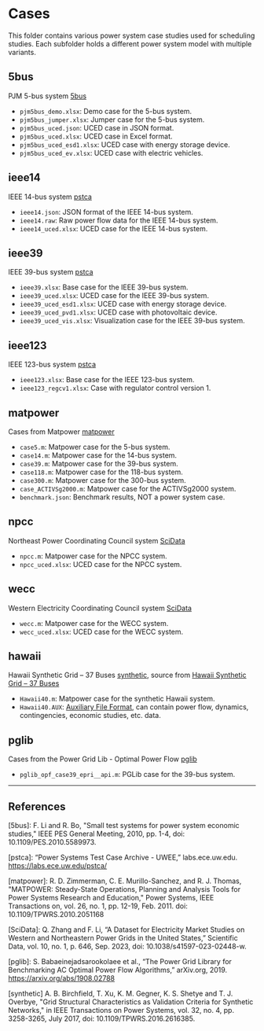 # Cases

This folder contains various power system case studies used for scheduling studies. Each subfolder holds a different power system model with multiple variants.

## 5bus

PJM 5-bus system [5bus](#references)

- `pjm5bus_demo.xlsx`: Demo case for the 5-bus system.
- `pjm5bus_jumper.xlsx`: Jumper case for the 5-bus system.
- `pjm5bus_uced.json`: UCED case in JSON format.
- `pjm5bus_uced.xlsx`: UCED case in Excel format.
- `pjm5bus_uced_esd1.xlsx`: UCED case with energy storage device.
- `pjm5bus_uced_ev.xlsx`: UCED case with electric vehicles.

## ieee14

IEEE 14-bus system [pstca](#references)

- `ieee14.json`: JSON format of the IEEE 14-bus system.
- `ieee14.raw`: Raw power flow data for the IEEE 14-bus system.
- `ieee14_uced.xlsx`: UCED case for the IEEE 14-bus system.

## ieee39

IEEE 39-bus system [pstca](#references)

- `ieee39.xlsx`: Base case for the IEEE 39-bus system.
- `ieee39_uced.xlsx`: UCED case for the IEEE 39-bus system.
- `ieee39_uced_esd1.xlsx`: UCED case with energy storage device.
- `ieee39_uced_pvd1.xlsx`: UCED case with photovoltaic device.
- `ieee39_uced_vis.xlsx`: Visualization case for the IEEE 39-bus system.

## ieee123

IEEE 123-bus system [pstca](#references)

- `ieee123.xlsx`: Base case for the IEEE 123-bus system.
- `ieee123_regcv1.xlsx`: Case with regulator control version 1.

## matpower

Cases from Matpower [matpower](#references)

- `case5.m`: Matpower case for the 5-bus system.
- `case14.m`: Matpower case for the 14-bus system.
- `case39.m`: Matpower case for the 39-bus system.
- `case118.m`: Matpower case for the 118-bus system.
- `case300.m`: Matpower case for the 300-bus system.
- `case_ACTIVSg2000.m`: Matpower case for the ACTIVSg2000 system.
- `benchmark.json`: Benchmark results, NOT a power system case.

## npcc

Northeast Power Coordinating Council system [SciData](#references)

- `npcc.m`: Matpower case for the NPCC system.
- `npcc_uced.xlsx`: UCED case for the NPCC system.

## wecc

Western Electricity Coordinating Council system [SciData](#references)

- `wecc.m`: Matpower case for the WECC system.
- `wecc_uced.xlsx`: UCED case for the WECC system.

## hawaii

Hawaii Synthetic Grid – 37 Buses [synthetic](#references), source from [Hawaii Synthetic Grid – 37 Buses](https://electricgrids.engr.tamu.edu/hawaii40/)

- `Hawaii40.m`: Matpower case for the synthetic Hawaii system.
- `Hawaii40.AUX`: [Auxiliary File Format](https://www.powerworld.com/knowledge-base/auxiliary-file-format-10), can contain power flow, dynamics, contingencies, economic studies, etc. data.

## pglib

Cases from the Power Grid Lib - Optimal Power Flow [pglib](#references)

- `pglib_opf_case39_epri__api.m`: PGLib case for the 39-bus system.

---

## References

[5bus]: F. Li and R. Bo, "Small test systems for power system economic studies," IEEE PES General Meeting, 2010, pp. 1-4, doi: 10.1109/PES.2010.5589973.

[pstca]: “Power Systems Test Case Archive - UWEE,” labs.ece.uw.edu. https://labs.ece.uw.edu/pstca/

[matpower]: R. D. Zimmerman, C. E. Murillo-Sanchez, and R. J. Thomas, "MATPOWER: Steady-State Operations, Planning and Analysis Tools for Power Systems Research and Education," Power Systems, IEEE Transactions on, vol. 26, no. 1, pp. 12-19, Feb. 2011. doi: 10.1109/TPWRS.2010.2051168

[SciData]: Q. Zhang and F. Li, “A Dataset for Electricity Market Studies on Western and Northeastern Power Grids in the United States,” Scientific Data, vol. 10, no. 1, p. 646, Sep. 2023, doi: 10.1038/s41597-023-02448-w.

[pglib]: S. Babaeinejadsarookolaee et al., “The Power Grid Library for Benchmarking AC Optimal Power Flow Algorithms,” arXiv.org, 2019. https://arxiv.org/abs/1908.02788

[synthetic] A. B. Birchfield, T. Xu, K. M. Gegner, K. S. Shetye and T. J. Overbye, "Grid Structural Characteristics as Validation Criteria for Synthetic Networks," in IEEE Transactions on Power Systems, vol. 32, no. 4, pp. 3258-3265, July 2017, doi: 10.1109/TPWRS.2016.2616385.
